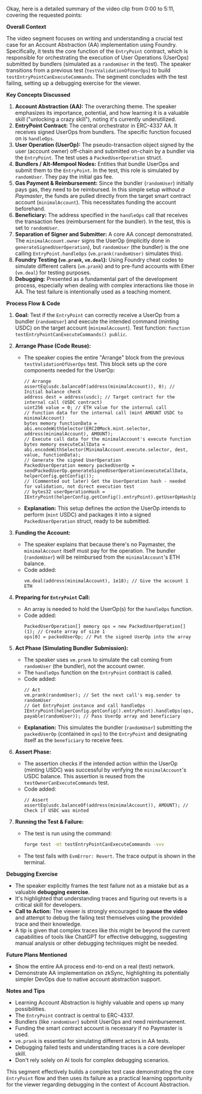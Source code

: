 Okay, here is a detailed summary of the video clip from 0:00 to 5:11, covering the requested points:

**Overall Context**

The video segment focuses on writing and understanding a crucial test case for an Account Abstraction (AA) implementation using Foundry. Specifically, it tests the core function of the `EntryPoint` contract, which is responsible for orchestrating the execution of User Operations (UserOps) submitted by bundlers (simulated as a `randomUser` in the test). The speaker transitions from a previous test (`testValidationOfUserOps`) to build `testEntryPointCanExecuteCommands`. The segment concludes with the test failing, setting up a debugging exercise for the viewer.

**Key Concepts Discussed**

1.  **Account Abstraction (AA):** The overarching theme. The speaker emphasizes its importance, potential, and how learning it is a valuable skill ("unlocking a crazy skill"), noting it's currently underutilized.
2.  **EntryPoint Contract:** The central orchestrator in ERC-4337 AA. It receives signed UserOps from bundlers. The specific function focused on is `handleOps`.
3.  **User Operation (UserOp):** The pseudo-transaction object signed by the user (account owner) off-chain and submitted on-chain by a bundler via the `EntryPoint`. The test uses a `PackedUserOperation` struct.
4.  **Bundlers / Alt-Mempool Nodes:** Entities that bundle UserOps and submit them to the `EntryPoint`. In the test, this role is simulated by `randomUser`. They pay the initial gas fee.
5.  **Gas Payment & Reimbursement:** Since the bundler (`randomUser`) initially pays gas, they need to be reimbursed. In this simple setup *without a Paymaster*, the funds are pulled directly from the target smart contract account (`minimalAccount`). This necessitates funding the account beforehand.
6.  **Beneficiary:** The address specified in the `handleOps` call that receives the transaction fees (reimbursement for the bundler). In the test, this is set to `randomUser`.
7.  **Separation of Signer and Submitter:** A core AA concept demonstrated. The `minimalAccount.owner` signs the UserOp (implicitly done in `generateSignedUserOperation`), but `randomUser` (the bundler) is the one calling `EntryPoint.handleOps` (`vm.prank(randomUser)` simulates this).
8.  **Foundry Testing (`vm.prank`, `vm.deal`):** Using Foundry cheat codes to simulate different callers (`vm.prank`) and to pre-fund accounts with Ether (`vm.deal`) for testing purposes.
9.  **Debugging:** Presented as a fundamental part of the development process, especially when dealing with complex interactions like those in AA. The test failure is intentionally used as a teaching moment.

**Process Flow & Code**

1.  **Goal:** Test if the `EntryPoint` can correctly receive a UserOp from a bundler (`randomUser`) and execute the intended command (minting USDC) on the target account (`minimalAccount`). Test function: `function testEntryPointCanExecuteCommands() public`.

2.  **Arrange Phase (Code Reuse):**
    *   The speaker copies the entire "Arrange" block from the previous `testValidationOfUserOps` test. This block sets up the core components needed for the UserOp:
        ```solidity
        // Arrange
        assertEq(usdc.balanceOf(address(minimalAccount)), 0); // Initial balance check
        address dest = address(usdc); // Target contract for the internal call (USDC contract)
        uint256 value = 0; // ETH value for the internal call
        // Function data for the internal call (mint AMOUNT USDC to minimalAccount)
        bytes memory functionData = abi.encodeWithSelector(ERC20Mock.mint.selector, address(minimalAccount), AMOUNT);
        // Execute call data for the minimalAccount's execute function
        bytes memory executeCallData = abi.encodeWithSelector(MinimalAccount.execute.selector, dest, value, functionData);
        // Generate the signed UserOperation
        PackedUserOperation memory packedUserOp = sendPackedUserOp.generateSignedUserOperation(executeCallData, helperConfig.getConfig());
        // (Commented out later) Get the UserOperation hash - needed for validation, not direct execution test
        // bytes32 userOperationHash = IEntryPoint(helperConfig.getConfig().entryPoint).getUserOpHash(packedUserOp);
        ```
    *   **Explanation:** This setup defines the *action* the UserOp intends to perform (`mint` USDC) and packages it into a signed `PackedUserOperation` struct, ready to be submitted.

3.  **Funding the Account:**
    *   The speaker explains that because there's no Paymaster, the `minimalAccount` itself must pay for the operation. The bundler (`randomUser`) will be reimbursed from the `minimalAccount`'s ETH balance.
    *   Code added:
        ```solidity
        vm.deal(address(minimalAccount), 1e18); // Give the account 1 ETH
        ```

4.  **Preparing for `EntryPoint` Call:**
    *   An array is needed to hold the UserOp(s) for the `handleOps` function.
    *   Code added:
        ```solidity
        PackedUserOperation[] memory ops = new PackedUserOperation[](1); // Create array of size 1
        ops[0] = packedUserOp; // Put the signed UserOp into the array
        ```

5.  **Act Phase (Simulating Bundler Submission):**
    *   The speaker uses `vm.prank` to simulate the call coming from `randomUser` (the bundler), not the account owner.
    *   The `handleOps` function on the `EntryPoint` contract is called.
    *   Code added:
        ```solidity
        // Act
        vm.prank(randomUser); // Set the next call's msg.sender to randomUser
        // Get EntryPoint instance and call handleOps
        IEntryPoint(helperConfig.getConfig().entryPoint).handleOps(ops, payable(randomUser)); // Pass UserOp array and beneficiary
        ```
    *   **Explanation:** This simulates the bundler (`randomUser`) submitting the `packedUserOp` (contained in `ops`) to the `EntryPoint` and designating itself as the `beneficiary` to receive fees.

6.  **Assert Phase:**
    *   The assertion checks if the intended action within the UserOp (minting USDC) was successful by verifying the `minimalAccount`'s USDC balance. This assertion is reused from the `testOwnerCanExecuteCommands` test.
    *   Code added:
        ```solidity
        // Assert
        assertEq(usdc.balanceOf(address(minimalAccount)), AMOUNT); // Check if USDC was minted
        ```

7.  **Running the Test & Failure:**
    *   The test is run using the command:
        ```bash
        forge test -mt testEntryPointCanExecuteCommands -vvv
        ```
    *   The test fails with `EvmError: Revert`. The trace output is shown in the terminal.

**Debugging Exercise**

*   The speaker explicitly frames the test failure not as a mistake but as a valuable **debugging exercise**.
*   It's highlighted that understanding traces and figuring out reverts is a critical skill for developers.
*   **Call to Action:** The viewer is strongly encouraged to **pause the video** and attempt to debug the failing test themselves using the provided trace and their knowledge.
*   A tip is given that complex traces like this might be beyond the current capabilities of tools like ChatGPT for effective debugging, suggesting manual analysis or other debugging techniques might be needed.

**Future Plans Mentioned**

*   Show the entire AA process end-to-end on a real (test) network.
*   Demonstrate AA implementation on zkSync, highlighting its potentially simpler DevOps due to native account abstraction support.

**Notes and Tips**

*   Learning Account Abstraction is highly valuable and opens up many possibilities.
*   The `EntryPoint` contract is central to ERC-4337.
*   Bundlers (like `randomUser`) submit UserOps and need reimbursement.
*   Funding the smart contract account is necessary if no Paymaster is used.
*   `vm.prank` is essential for simulating different actors in AA tests.
*   Debugging failed tests and understanding traces is a core developer skill.
*   Don't rely solely on AI tools for complex debugging scenarios.

This segment effectively builds a complex test case demonstrating the core `EntryPoint` flow and then uses its failure as a practical learning opportunity for the viewer regarding debugging in the context of Account Abstraction.